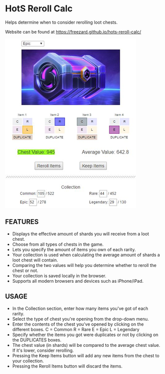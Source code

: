 # HotS Reroll Calc
Helps determine when to consider rerolling loot chests.

Website can be found at https://freezard.github.io/hots-reroll-calc/

![Site overview](images/readme-1.jpg)

## FEATURES
- Displays the effective amount of shards you will receive from a loot chest.
- Choose from all types of chests in the game.
- Lets you specify the amount of items you own of each rarity.
- Your collection is used when calculating the average amount of shards a loot chest will contain.
- Comparing the two values will help you determine whether to reroll the chest or not.
- Your collection is saved locally in the browser.
- Supports all modern browsers and devices such as iPhone/iPad.

## USAGE
- In the Collection section, enter how many items you've got of each rarity.
- Select the type of chest you're opening from the drop-down menu.
- Enter the contents of the chest you've opened by clicking on the different boxes.
  C = Common R = Rare E = Epic L = Legendary
- Specify whether the items you got were duplicates or not by clicking on the DUPLICATES boxes.
- The chest value (in shards) will be compared to the average chest value. If it's lower, consider rerolling.
- Pressing the Keep Items button will add any new items from the chest to your collection.
- Pressing the Reroll Items button will discard the items.
